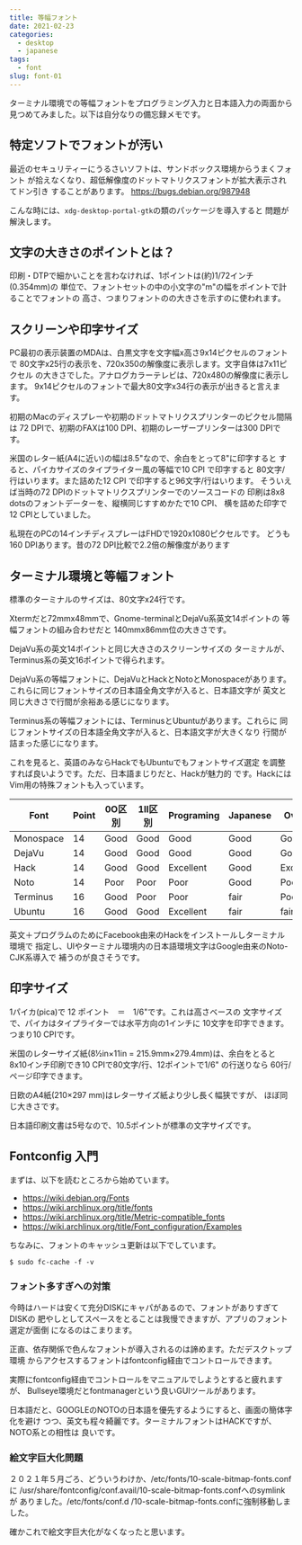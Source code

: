 ```yaml
---
title: 等幅フォント
date: 2021-02-23
categories:
  - desktop
  - japanese
tags:
  - font
slug: font-01
---
```


ターミナル環境での等幅フォントをプログラミング入力と日本語入力の両面から
見つめてみました。以下は自分なりの備忘録メモです。

## 特定ソフトでフォントが汚い

最近のセキュリティーにうるさいソフトは、サンドボックス環境からうまくフォント
が拾えなくなり、超低解像度のドットマトリクスフォントが拡大表示されてドン引き
することがあります。 https://bugs.debian.org/987948

こんな時には、`xdg-desktop-portal-gtk`の類のパッケージを導入すると
問題が解決します。

## 文字の大きさのポイントとは？

印刷・DTPで細かいことを言わなければ、1ポイントは(約)1/72インチ (0.354mm)の
単位で、フォントセットの中の小文字の"m"の幅をポイントで計ることでフォントの
高さ、つまりフォントのの大きさを示すのに使われます。

## スクリーンや印字サイズ

PC最初の表示装置のMDAは、白黒文字を文字幅x高さ9x14ピクセルのフォントで
80文字x25行の表示を、720x350の解像度に表示します。文字自体は7x11ピクセル
の大きさでした。アナログカラーテレビは、720x480の解像度に表示します。
9x14ピクセルのフォントで最大80文字x34行の表示が出きると言えます。

初期のMacのディスプレーや初期のドットマトリクスプリンターのピクセル間隔は
72 DPIで、初期のFAXは100 DPI、初期のレーザープリンターは300 DPIです。

米国のレター紙(A4に近い)の幅は8.5"なので、余白をとって8"に印字すると
すると、パイカサイズのタイプライター風の等幅で10 CPI で印字すると
80文字/行はいります。また詰めた12 CPI で印字すると96文字/行はいります。
そういえば当時の72 DPIのドットマトリクスプリンターでのソースコードの
印刷は8x8 dotsのフォントデーターを、縦横同じすすめかたで10 CPI、
横を詰めた印字で12 CPIとしていました。

私現在のPCの14インチディスプレーはFHDで1920x1080ピクセルです。
どうも160 DPIあります。昔の72 DPI比較で2.2倍の解像度があります

## ターミナル環境と等幅フォント

標準のターミナルのサイズは、80文字x24行です。

Xtermだと72mmx48mmで、Gnome-terminalとDejaVu系英文14ポイントの
等幅フォントの組み合わせだと 140mmx86mm位の大きさです。

DejaVu系の英文14ポイントと同じ大きさのスクリーンサイズの
ターミナルが、Terminus系の英文16ポイントで得られます。

DejaVu系の等幅フォントに、DejaVuとHackとNotoとMonospaceがあります。
これらに同じフォントサイズの日本語全角文字が入ると、日本語文字が
英文と同じ大きさで行間が余裕ある感じになります。

Terminus系の等幅フォントには、TerminusとUbuntuがあります。これらに
同じフォントサイズの日本語全角文字が入ると、日本語文字が大きくなり
行間が詰まった感じになります。

これを見ると、英語のみならHackでもUbuntuでもフォントサイズ選定
を調整すれば良いようです。ただ、日本語まじりだと、Hackが魅力的
です。HackにはVim用の特殊フォントも入っています。

Font      | Point | 0O区別 | 1lI区別 | Programing | Japanese | Overall   |
----------|-------|--------|---------|------------|----------|-----------|
Monospace | 14    | Good   | Good    | Good       | Good     | Good      |
DejaVu    | 14    | Good   | Good    | Good       | Good     | Good      |
Hack      | 14    | Good   | Good    | Excellent  | Good     | Excellent |
Noto      | 14    | Poor   | Poor    | Poor       | Good     | Poor      |
Terminus  | 16    | Good   | Poor    | Poor       | fair     | Poor      |
Ubuntu    | 16    | Good   | Good    | Excellent  | fair     | fair      |

英文＋プログラムのためにFacebook由来のHackをインストールしターミナル環境で
指定し、UIやターミナル環境内の日本語環境文字はGoogle由来のNoto-CJK系導入で
補うのが良さそうです。

## 印字サイズ

1パイカ(pica)で 12 ポイント　＝　1/6"です。これは高さベースの
文字サイズで、パイカはタイプライターでは水平方向の1インチに
10文字を印字できます。つまり10 CPIです。

米国のレターサイズ紙(8½in×11in = 215.9mm×279.4mm)は、余白をとると
8x10インチ印刷でき10 CPIで80文字/行、12ポイントで1/6" の行送りなら
60行/ページ印字できます。

日欧のA4紙(210×297 mm)はレターサイズ紙より少し長く幅狭ですが、
ほぼ同じ大きさです。

日本語印刷文書は5号なので、10.5ポイントが標準の文字サイズです。

## Fontconfig 入門

まずは、以下を読むところから始めています。

* https://wiki.debian.org/Fonts
* https://wiki.archlinux.org/title/fonts
* https://wiki.archlinux.org/title/Metric-compatible_fonts
* https://wiki.archlinux.org/title/Font_configuration/Examples

ちなみに、フォントのキャッシュ更新は以下でしています。

```
$ sudo fc-cache -f -v
```

### フォント多すぎへの対策

今時はハードは安くて充分DISKにキャパがあるので、フォントがありすぎてDISKの
肥やしとしてスペースをとることは我慢できますが、アプリのフォント選定が面倒
になるのはこまります。

正直、依存関係で色んなフォントが導入されるのは諦めます。ただデスクトップ環境
からアクセスするフォントはfontconfig経由でコントロールできます。

実際にfontconfig経由でコントロールをマニュアルでしようとすると疲れますが、
Bullseye環境だとfontmanagerという良いGUIツールがあります。

日本語だと、GOOGLEのNOTOの日本語を優先するようにすると、画面の簡体字化を避け
つつ、英文も程々綺麗です。ターミナルフォントはHACKですが、NOTO系との相性は
良いです。

### 絵文字巨大化問題

２０２１年５月ごろ、どういうわけか、/etc/fonts/10-scale-bitmap-fonts.confに
/usr/share/fontconfig/conf.avail/10-scale-bitmap-fonts.confへのsymlinkが
ありました。/etc/fonts/conf.d /10-scale-bitmap-fonts.confに強制移動しました。

確かこれで絵文字巨大化がなくなったと思います。

<!-- vim: sw=2 sts=2 et se ai tw=79: -->
